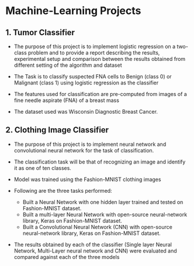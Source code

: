 # Machine-Learning Projects

## 1. Tumor Classifier 
- The purpose of this project is to implement logistic regression on a two-class problem and to
provide a report describing the results, experimental setup and comparison between the results obtained from different setting of the algorithm and dataset

- The Task is to classify suspected
FNA cells to Benign (class 0) or Malignant (class 1) using logistic regression as the classifier

- The features used for classification are pre-computed from images of a fine needle aspirate
(FNA) of a breast mass

- The dataset used was Wisconsin Diagnostic Breast Cancer.

## 2. Clothing Image Classifier
- The purpose of this project is to implement neural network and convolutional neural network
for the task of classification. 
- The classification task will be that of recognizing an image and
identify it as one of ten classes. 
- Model was trained using the Fashion-MNIST clothing images

- Following are the three tasks performed:
	-  Built a Neural Network with one hidden layer trained and tested on Fashion-MNIST
	dataset.
	- Built a multi-layer Neural Network with open-source neural-network library, Keras
	on Fashion-MNIST dataset.
	- Built a Convolutional Neural Network (CNN) with open-source neural-network library, Keras on Fashion-MNIST dataset.
- The results obtained by each of the classifier (Single layer Neural Network, Multi-Layer neural
network and CNN) were evaluated and compared against each of the three models
